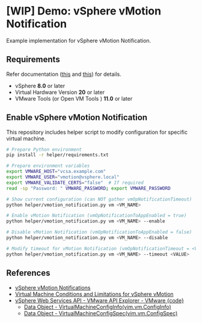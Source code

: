 # [WIP] Demo: vSphere vMotion Notification

Example implementation for vSphere vMotion Notification.

## Requirements

Refer documentation ([this](https://core.vmware.com/resource/vsphere-vmotion-notifications) and [this](https://docs.vmware.com/en/VMware-vSphere/8.0/vsphere-vcenter-esxi-management/GUID-0540DF43-9963-4AF9-A4DB-254414DC00DA.html#how-to-configure-a-virtual-machine-for-vsphere-vmotion-notifications-3)) for details.

- vSphere **8.0** or later
- Virtual Hardware Version **20** or later
- VMware Tools (or Open VM Tools ) **11.0** or later

## Enable vSphere vMotion Notification

This repository includes helper script to modify configuration for specific virtual machine.

```bash
# Prepare Python environment
pip install -r helper/requirements.txt

# Prepare environment variables
export VMWARE_HOST="vcsa.example.com"
export VMWARE_USER="vmotion@vsphere.local"
export VMWARE_VALIDATE_CERTS="false"  # If required
read -sp "Password: " VMWARE_PASSWORD; export VMWARE_PASSWORD

# Show current configuration (can NOT gather vmOpNotificationTimeout)
python helper/vmotion_notification.py vm <VM_NAME>

# Enable vMotion Notification (vmOpNotificationToAppEnabled = true)
python helper/vmotion_notification.py vm <VM_NAME> --enable

# Disable vMotion Notification (vmOpNotificationToAppEnabled = false)
python helper/vmotion_notification.py vm <VM_NAME> --disable

# Modify timeout for vMotion Notification (vmOpNotificationTimeout = <VALUE>)
python helper/vmotion_notification.py vm <VM_NAME> --timeout <VALUE>
```

## References

- [vSphere vMotion Notifications](https://core.vmware.com/resource/vsphere-vmotion-notifications)
- [Virtual Machine Conditions and Limitations for vSphere vMotion](https://docs.vmware.com/en/VMware-vSphere/8.0/vsphere-vcenter-esxi-management/GUID-0540DF43-9963-4AF9-A4DB-254414DC00DA.html#how-to-configure-a-virtual-machine-for-vsphere-vmotion-notifications-3)
- [vSphere Web Services API - VMware API Explorer - VMware {code}](https://developer.vmware.com/apis/1355/vsphere)
  - [Data Object - VirtualMachineConfigInfo(vim.vm.ConfigInfo)](https://vdc-repo.vmware.com/vmwb-repository/dcr-public/c476b64b-c93c-4b21-9d76-be14da0148f9/04ca12ad-59b9-4e1c-8232-fd3d4276e52c/SDK/vsphere-ws/docs/ReferenceGuide/vim.vm.ConfigInfo.html)
  - [Data Object - VirtualMachineConfigSpec(vim.vm.ConfigSpec)](https://vdc-repo.vmware.com/vmwb-repository/dcr-public/c476b64b-c93c-4b21-9d76-be14da0148f9/04ca12ad-59b9-4e1c-8232-fd3d4276e52c/SDK/vsphere-ws/docs/ReferenceGuide/vim.vm.ConfigSpec.html)
